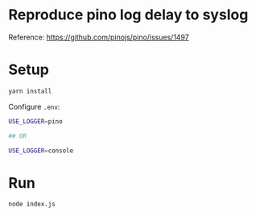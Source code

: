 # Reproduce pino log delay to syslog

Reference: https://github.com/pinojs/pino/issues/1497

# Setup
```sh
yarn install
```

Configure `.env`:
```sh
USE_LOGGER=pino

## OR 

USE_LOGGER=console
```

# Run
```sh
node index.js
```